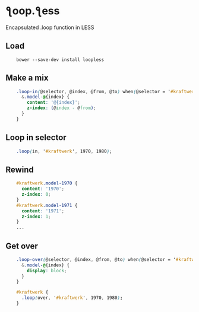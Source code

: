 &#426;oop.&#426;ess
===================

Encapsulated .loop function in LESS

Load
----
```shell
    bower --save-dev install loopless
```
Make a mix
----------
```css
    .loop-in(@selector, @index, @from, @to) when(@selector = '#kraftwerk') {
      &.model-@{index} {
        content: '@{index}';
        z-index: (@index - @from);
      }
    }
```
Loop in selector
----------------
```css
    .loop(in, '#kraftwerk', 1970, 1980);
```   

Rewind
------
```css
    #kraftwerk.model-1970 {
      content: '1970';
      z-index: 0;
    }
    #kraftwerk.model-1971 {
      content: '1971';
      z-index: 1;
    }
    ...
```
Get over
--------
```css
    .loop-over(@selector, @index, @from, @to) when(@selector = '#kraftwerk') {
      &.model-@{index} {
        display: block;
      }
    }

    #kraftwerk {
      .loop(over, '#kraftwerk', 1970, 1980);
    }
```
